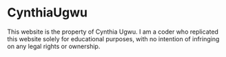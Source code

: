 # CynthiaUgwu

This website is the property of Cynthia Ugwu. I am a coder who replicated this website solely for educational purposes, with no intention of infringing on any legal rights or ownership.
